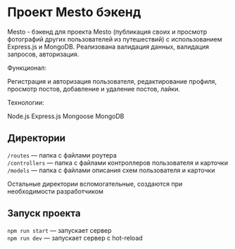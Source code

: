
# Проект Mesto бэкенд

Mesto - бэкенд для проекта Mesto (публикация своих и просмотр фотографий других пользователей из путешествий) с использованием Express.js и MongoDB. Реализована валидация данных, валидация запросов, авторизация.

Функционал:

Регистрация и авторизация пользователя, редактирование профиля, просмотр постов, добавление и удаление постов, лайки.

Технологии:

Node.js
Express.js 
Mongoose 
MongoDB 



## Директории
`/routes` — папка с файлами роутера  
`/controllers` — папка с файлами контроллеров пользователя и карточки   
`/models` — папка с файлами описания схем пользователя и карточки  
  
Остальные директории вспомогательные, создаются при необходимости разработчиком

## Запуск проекта
`npm run start` — запускает сервер   
`npm run dev` — запускает сервер с hot-reload


